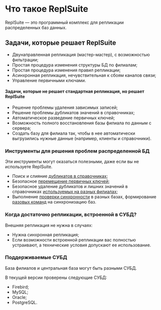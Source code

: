 # Что такое ReplSuite

ReplSuite — это программный комплекс для репликации распределенных баз данных.

## Задачи, которые решает ReplSuite

* Двунаправленная репликация (мастер-мастер), с возможностью фильтрации;
* Простая процедура изменения структуры БД по филиалам;
* Простая процедура изменения правил репликации;
* Асинхронная репликация, нечувствительная к сбоям каналов связи;
* Управление первичными ключами.


#### Задачи, которые не решает стандартная репликация, но решает ReplSuite

* Решение проблемы удаления зависимых записей;
* Решение проблемы дубликатов значений в справочниках;
* Автоматическое разведение первичных ключей;
* Возможность полного восстановления базы филиала по данным с сервера;
* Создать базу для филиала так, чтобы в нее автоматически выгрузились нужные данные (например, клиенты и справочники).


### Инструменты для решения проблем распределенной БД

Эти инструменты могут оказаться полезными, даже если вы не используете ReplSuite.

* Поиск и слияние [дубликатов в справочниках](#jc-rec-merge);
* Безопасное [перемещение первичных ключей](#jc-rec-relocate);
* Безопасное удаление дубликатов и лишних значений в справочниках [используемых на разных филиалах](#rec-merge);
* Выполнение [проверки синхронности](#db-diff) в разных базах, формирование [разовых команд](#db-merge) на синхронизацию баз.

### Когда достаточно репликации, встроенной в СУБД?

Внешняя репликация не нужна в случаях:

* Нужна синхронная репликация;
* Если возможности встроенной репликации вас полностью устраивают, а технические условия допускают ее использование.

### Поддерживаемые СУБД

База филиалов и центральная база могут быть разными СУБД.

В текущей версии проверены следующие СУБД:

* Firebird;
* MySQL;
* Oracle;
* PostgreSQL.
